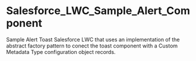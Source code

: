# Salesforce_LWC_Sample_Alert_Component
Sample Alert Toast Salesforce LWC that uses an implementation of the abstract factory pattern to conect the toast component with a Custom Metadata Type configuration object records. 

